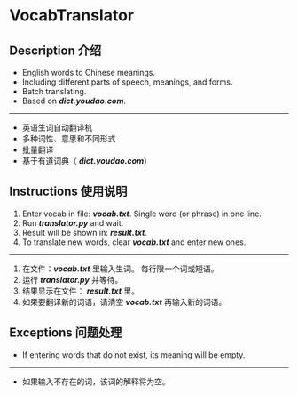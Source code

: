# VocabTranslator

## Description 介绍

* English words to Chinese meanings.
* Including different parts of speech, meanings, and forms.
* Batch translating.
* Based on __*dict.youdao.com*__.
---
* 英语生词自动翻译机
* 多种词性、意思和不同形式
* 批量翻译
* 基于有道词典（ __*dict.youdao.com*__）

## Instructions 使用说明

1. Enter vocab in file: __*vocab.txt*__. Single word (or phrase) in one line.
2. Run __*translator.py*__ and wait.
3. Result will be shown in: __*result.txt*__.
4. To translate new words, clear __*vocab.txt*__ and enter new ones.
---
1. 在文件：__*vocab.txt*__ 里输入生词。 每行限一个词或短语。
2. 运行 __*translator.py*__ 并等待。
3. 结果显示在文件： __*result.txt*__ 里。
4. 如果要翻译新的词语，请清空 __*vocab.txt*__ 再输入新的词语。

## Exceptions 问题处理

* If entering words that do not exist, its meaning will be empty.
---
* 如果输入不存在的词，该词的解释将为空。
